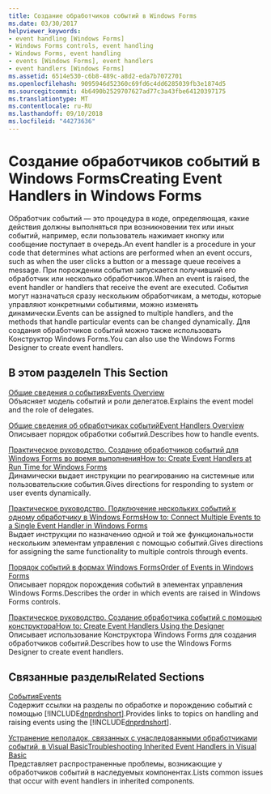 ```yaml
---
title: Создание обработчиков событий в Windows Forms
ms.date: 03/30/2017
helpviewer_keywords:
- event handling [Windows Forms]
- Windows Forms controls, event handling
- Windows Forms, event handling
- events [Windows Forms], event handlers
- event handlers [Windows Forms]
ms.assetid: 6514e530-c6b8-489c-a8d2-eda7b7072701
ms.openlocfilehash: 9095946d52360c69fd6c4dd6285039fb3e1874d5
ms.sourcegitcommit: 4b6490b2529707627ad77c3a43fbe64120397175
ms.translationtype: MT
ms.contentlocale: ru-RU
ms.lasthandoff: 09/10/2018
ms.locfileid: "44273636"
---
```

# <a name="creating-event-handlers-in-windows-forms"></a><span data-ttu-id="10f65-102">Создание обработчиков событий в Windows Forms</span><span class="sxs-lookup"><span data-stu-id="10f65-102">Creating Event Handlers in Windows Forms</span></span>
<span data-ttu-id="10f65-103">Обработчик событий — это процедура в коде, определяющая, какие действия должны выполняться при возникновении тех или иных событий, например, если пользователь нажимает кнопку или сообщение поступает в очередь.</span><span class="sxs-lookup"><span data-stu-id="10f65-103">An event handler is a procedure in your code that determines what actions are performed when an event occurs, such as when the user clicks a button or a message queue receives a message.</span></span> <span data-ttu-id="10f65-104">При порождении события запускается получивший его обработчик или несколько обработчиков.</span><span class="sxs-lookup"><span data-stu-id="10f65-104">When an event is raised, the event handler or handlers that receive the event are executed.</span></span> <span data-ttu-id="10f65-105">События могут назначаться сразу нескольким обработчикам, а методы, которые управляют конкретными событиями, можно изменять динамически.</span><span class="sxs-lookup"><span data-stu-id="10f65-105">Events can be assigned to multiple handlers, and the methods that handle particular events can be changed dynamically.</span></span> <span data-ttu-id="10f65-106">Для создания обработчиков событий можно также использовать Конструктор Windows Forms.</span><span class="sxs-lookup"><span data-stu-id="10f65-106">You can also use the Windows Forms Designer to create event handlers.</span></span>  
  
## <a name="in-this-section"></a><span data-ttu-id="10f65-107">В этом разделе</span><span class="sxs-lookup"><span data-stu-id="10f65-107">In This Section</span></span>  
 [<span data-ttu-id="10f65-108">Общие сведения о событиях</span><span class="sxs-lookup"><span data-stu-id="10f65-108">Events Overview</span></span>](../../../docs/framework/winforms/events-overview-windows-forms.md)  
 <span data-ttu-id="10f65-109">Объясняет модель событий и роли делегатов.</span><span class="sxs-lookup"><span data-stu-id="10f65-109">Explains the event model and the role of delegates.</span></span>  
  
 [<span data-ttu-id="10f65-110">Общие сведения об обработчиках событий</span><span class="sxs-lookup"><span data-stu-id="10f65-110">Event Handlers Overview</span></span>](../../../docs/framework/winforms/event-handlers-overview-windows-forms.md)  
 <span data-ttu-id="10f65-111">Описывает порядок обработки событий.</span><span class="sxs-lookup"><span data-stu-id="10f65-111">Describes how to handle events.</span></span>  
  
 [<span data-ttu-id="10f65-112">Практическое руководство. Создание обработчиков событий для Windows Forms во время выполнения</span><span class="sxs-lookup"><span data-stu-id="10f65-112">How to: Create Event Handlers at Run Time for Windows Forms</span></span>](../../../docs/framework/winforms/how-to-create-event-handlers-at-run-time-for-windows-forms.md)  
 <span data-ttu-id="10f65-113">Динамически выдает инструкции по реагированию на системные или пользовательские события.</span><span class="sxs-lookup"><span data-stu-id="10f65-113">Gives directions for responding to system or user events dynamically.</span></span>  
  
 [<span data-ttu-id="10f65-114">Практическое руководство. Подключение нескольких событий к одному обработчику в Windows Forms</span><span class="sxs-lookup"><span data-stu-id="10f65-114">How to: Connect Multiple Events to a Single Event Handler in Windows Forms</span></span>](../../../docs/framework/winforms/how-to-connect-multiple-events-to-a-single-event-handler-in-windows-forms.md)  
 <span data-ttu-id="10f65-115">Выдает инструкции по назначению одной и той же функциональности нескольким элементам управления с помощью событий.</span><span class="sxs-lookup"><span data-stu-id="10f65-115">Gives directions for assigning the same functionality to multiple controls through events.</span></span>  
  
 [<span data-ttu-id="10f65-116">Порядок событий в формах Windows Forms</span><span class="sxs-lookup"><span data-stu-id="10f65-116">Order of Events in Windows Forms</span></span>](../../../docs/framework/winforms/order-of-events-in-windows-forms.md)  
 <span data-ttu-id="10f65-117">Описывает порядок порождения событий в элементах управления Windows Forms.</span><span class="sxs-lookup"><span data-stu-id="10f65-117">Describes the order in which events are raised in Windows Forms controls.</span></span>  
  
 [<span data-ttu-id="10f65-118">Практическое руководство. Создание обработчика событий с помощью конструктора</span><span class="sxs-lookup"><span data-stu-id="10f65-118">How to: Create Event Handlers Using the Designer</span></span>](https://msdn.microsoft.com/library/8461e9b8-14e8-406f-936e-3726732b23d2)  
 <span data-ttu-id="10f65-119">Описывает использование Конструктора Windows Forms для создания обработчиков событий.</span><span class="sxs-lookup"><span data-stu-id="10f65-119">Describes how to use the Windows Forms Designer to create event handlers.</span></span>  
  
## <a name="related-sections"></a><span data-ttu-id="10f65-120">Связанные разделы</span><span class="sxs-lookup"><span data-stu-id="10f65-120">Related Sections</span></span>  
 [<span data-ttu-id="10f65-121">События</span><span class="sxs-lookup"><span data-stu-id="10f65-121">Events</span></span>](../../../docs/standard/events/index.md)  
 <span data-ttu-id="10f65-122">Содержит ссылки на разделы по обработке и порождению событий с помощью [!INCLUDE[dnprdnshort](../../../includes/dnprdnshort-md.md)].</span><span class="sxs-lookup"><span data-stu-id="10f65-122">Provides links to topics on handling and raising events using the [!INCLUDE[dnprdnshort](../../../includes/dnprdnshort-md.md)].</span></span>  
  
 [<span data-ttu-id="10f65-123">Устранение неполадок, связанных с унаследованными обработчиками событий, в Visual Basic</span><span class="sxs-lookup"><span data-stu-id="10f65-123">Troubleshooting Inherited Event Handlers in Visual Basic</span></span>](~/docs/visual-basic/programming-guide/language-features/events/troubleshooting-inherited-event-handlers.md)  
 <span data-ttu-id="10f65-124">Представляет распространенные проблемы, возникающие у обработчиков событий в наследуемых компонентах.</span><span class="sxs-lookup"><span data-stu-id="10f65-124">Lists common issues that occur with event handlers in inherited components.</span></span>
